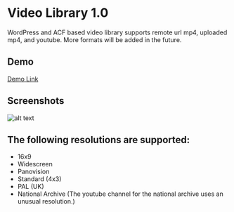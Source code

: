 # Video Library 1.0
WordPress and ACF based video library supports remote url mp4, uploaded mp4, and youtube. More formats will be added in the future.
## Demo
[Demo Link](http://video.scottsaunders.design/ "Video Library 1.0 Demo")
## Screenshots
![alt text](https://scottsaunders.design/video.scottsaunders.design/vl_1.jpg "Screen One")
## The following resolutions are supported:
+ 16x9
+ Widescreen
+ Panovision
+ Standard (4x3)
+ PAL (UK)
+ National Archive (The youtube channel for the national archive uses an unusual resolution.)
